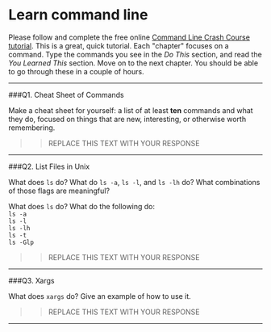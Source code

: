 # Learn command line

Please follow and complete the free online [Command Line Crash Course
tutorial](http://cli.learncodethehardway.org/book/). This is a great,
quick tutorial. Each "chapter" focuses on a command. Type the commands
you see in the _Do This_ section, and read the _You Learned This_
section. Move on to the next chapter. You should be able to go through
these in a couple of hours.

---

###Q1. Cheat Sheet of Commands  

Make a cheat sheet for yourself: a list of at least **ten** commands and what they do, focused on things that are new, interesting, or otherwise worth remembering.

> > REPLACE THIS TEXT WITH YOUR RESPONSE

---

###Q2. List Files in Unix   

What does `ls` do? What do `ls -a`, `ls -l`, and `ls -lh` do? What combinations of those flags are meaningful?

What does `ls` do? What do the following do:  
`ls -a`  
`ls -l`  
`ls -lh`  
`ls -t`  
`ls -Glp`  

> > REPLACE THIS TEXT WITH YOUR RESPONSE

---

###Q3. Xargs   

What does `xargs` do? Give an example of how to use it.

> > REPLACE THIS TEXT WITH YOUR RESPONSE

---

